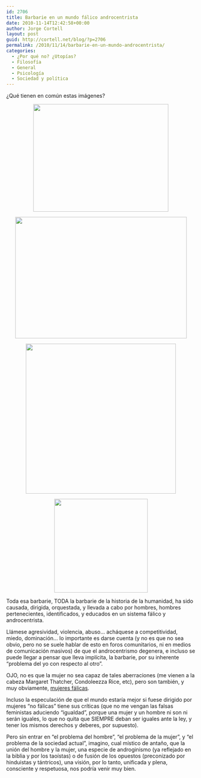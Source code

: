 ```yaml
---
id: 2706
title: Barbarie en un mundo fálico androcentrista
date: 2010-11-14T12:42:58+00:00
author: Jorge Cortell
layout: post
guid: http://cortell.net/blog/?p=2706
permalink: /2010/11/14/barbarie-en-un-mundo-androcentrista/
categories:
  - ¿Por qué no? ¿Utopías?
  - Filosofí­a
  - General
  - Psicología
  - Sociedad y polí­tica
---
```

¿Qué tienen en común estas imágenes?

<p style="text-align: center">
  <img class="aligncenter" title="Abu Graib" src="http://www.canalred.info/Galeria-de-imagenes/Historia/Barbarie.jpg" alt="" width="360" height="287" />
</p>

<p style="text-align: center">
  <img class="aligncenter" title="Hitler" src="http://3.bp.blogspot.com/_nKt8wuEWbSo/SvX_kuNp-eI/AAAAAAAAAAc/U2SaUeQRs8Y/S692/hitler8.jpg" alt="" width="457" height="324" />
</p>

<p style="text-align: center">
  <img class="aligncenter" title="Hooligans" src="http://ssa.masfm.com/wp-content/uploads/2010/08/violencia-futbol.jpg" alt="" width="400" height="400" />
</p>

<p style="text-align: center">
  <img class="aligncenter" title="PolPot" src="http://www.thepeoplesvoice.org/cgi-bin/blogs/media/polpot_jpg_kissinger.JPG" alt="" width="249" height="250" />
</p>

<p style="text-align: left">
  Toda esa barbarie, TODA la barbarie de la historia de la humanidad, ha sido causada, dirigida, orquestada, y llevada a cabo por hombres, hombres pertenecientes, identificados, y educados en un sistema fálico y androcentrista.
</p>

<p style="text-align: left">
  Llámese agresividad, violencia, abuso&#8230; acháquese a competitividad, miedo, dominación&#8230; lo importante es darse cuenta (y no es que no sea obvio, pero no se suele hablar de esto en foros comunitarios, ni en medios de comunicación masivos) de que el androcentrismo degenera, e incluso se puede llegar a pensar que lleva implícita, la barbarie, por su inherente &#8220;problema del yo con respecto al otro&#8221;.
</p>

<p style="text-align: left">
  OJO, no es que la mujer no sea capaz de tales aberraciones (me vienen a la cabeza Margaret Thatcher, Condoleezza Rice, etc), pero son también, y muy obviamente, <a title="http://www.tuanalista.com/Diccionario-Psicoanalisis/5094/Falica-(mujer-o-madre).htm" href="http://www.tuanalista.com/Diccionario-Psicoanalisis/5094/Falica-(mujer-o-madre).htm" target="_blank">mujeres fálicas</a>.
</p>

<p style="text-align: left">
  Incluso la especulación de que el mundo estaría mejor si fuese dirigido por mujeres &#8220;no fálicas&#8221; tiene sus críticas (que no me vengan las falsas feministas aduciendo &#8220;igualdad&#8221;, porque una mujer y un hombre ni son ni serán iguales, lo que no quita que SIEMPRE deban ser iguales ante la ley, y tener los mismos derechos y deberes, por supuesto).
</p>

<p style="text-align: left">
  Pero sin entrar en &#8220;el problema del hombre&#8221;, &#8220;el problema de la mujer&#8221;, y &#8220;el problema de la sociedad actual&#8221;, imagino, cual místico de antaño, que la unión del hombre y la mujer, una especie de androginismo (ya reflejado en la biblia y por los taoístas) o de fusión de los opuestos (preconizado por hinduistas y tántricos), una visión, por lo tanto, unificada y plena, consciente y respetuosa, nos podría venir muy bien.
</p>